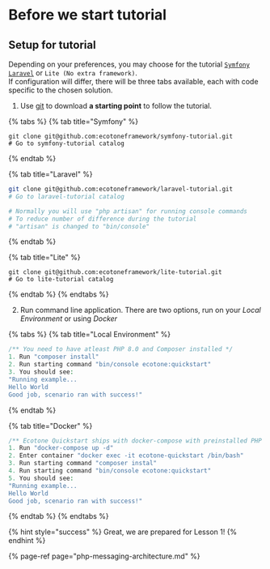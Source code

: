 # Before we start tutorial

## Setup for tutorial

Depending on your preferences, you may choose for the tutorial [`Symfony`](https://symfony.com/)  [`Laravel`](https://laravel.com/) or `Lite (No extra framework)`.  
If configuration will differ, there will be three tabs available, each with code specific to the chosen solution.

1. Use [git](https://git-scm.com) to download  **a starting point** to follow the tutorial.

{% tabs %}
{% tab title="Symfony" %}
```
git clone git@github.com:ecotoneframework/symfony-tutorial.git
# Go to symfony-tutorial catalog
```
{% endtab %}

{% tab title="Laravel" %}
```bash
git clone git@github.com:ecotoneframework/laravel-tutorial.git
# Go to laravel-tutorial catalog

# Normally you will use "php artisan" for running console commands
# To reduce number of difference during the tutorial
# "artisan" is changed to "bin/console"
```
{% endtab %}

{% tab title="Lite" %}
```
git clone git@github.com:ecotoneframework/lite-tutorial.git
# Go to lite-tutorial catalog
```
{% endtab %}
{% endtabs %}

2. Run command line application. There are two options, run on your _Local Environment_ or using _Docker_

{% tabs %}
{% tab title="Local Environment" %}
```php
/** You need to have atleast PHP 8.0 and Composer installed */
1. Run "composer install" 
2. Run starting command "bin/console ecotone:quickstart"
3. You should see:
"Running example...
Hello World
Good job, scenario ran with success!"
```
{% endtab %}

{% tab title="Docker" %}
```php
/** Ecotone Quickstart ships with docker-compose with preinstalled PHP 8.0 */
1. Run "docker-compose up -d"
2. Enter container "docker exec -it ecotone-quickstart /bin/bash"
3. Run starting command "composer instal"
4. Run starting command "bin/console ecotone:quickstart"
5. You should see:
"Running example...
Hello World
Good job, scenario ran with success!"
```
{% endtab %}
{% endtabs %}

{% hint style="success" %}
Great, we are prepared for Lesson 1!
{% endhint %}

{% page-ref page="php-messaging-architecture.md" %}

